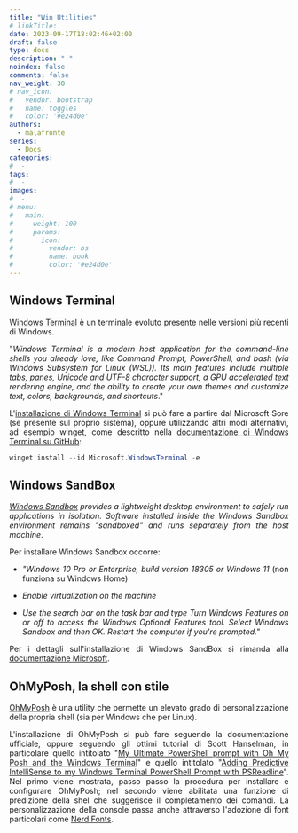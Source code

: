```yaml
---
title: "Win Utilities"
# linkTitle:
date: 2023-09-17T18:02:46+02:00
draft: false
type: docs
description: " "
noindex: false
comments: false
nav_weight: 30
# nav_icon:
#   vendor: bootstrap
#   name: toggles
#   color: '#e24d0e'
authors:
  - malafronte
series:
  - Docs
categories:
#  - 
tags:
#  - 
images:
#  - 
# menu:
#   main:
#     weight: 100
#     params:
#       icon:
#         vendor: bs
#         name: book
#         color: '#e24d0e'
---
```

<style>p {text-align: justify}</style>

## Windows Terminal

[Windows Terminal](https://learn.microsoft.com/en-us/windows/terminal/) è un terminale evoluto presente nelle versioni più recenti di Windows.

"*Windows Terminal is a modern host application for the command-line shells you already love, like Command Prompt, PowerShell, and bash (via Windows Subsystem for Linux (WSL)). Its main features include multiple tabs, panes, Unicode and UTF-8 character support, a GPU accelerated text rendering engine, and the ability to create your own themes and customize text, colors, backgrounds, and shortcuts*."

L'[installazione di Windows Terminal](https://learn.microsoft.com/en-us/windows/terminal/install) si può fare a partire dal Microsoft Sore (se presente sul proprio sistema), oppure utilizzando altri modi alternativi, ad esempio winget, come descritto nella [documentazione di Windows Terminal su GitHub](https://github.com/microsoft/terminal#via-windows-package-manager-cli-aka-winget):

```ps1
winget install --id Microsoft.WindowsTerminal -e
```

## Windows SandBox

*[Windows Sandbox](https://learn.microsoft.com/en-us/windows/security/application-security/application-isolation/windows-sandbox/windows-sandbox-overview) provides a lightweight desktop environment to safely run applications in isolation. Software installed inside the Windows Sandbox environment remains \"sandboxed\" and runs separately from the host machine*.

Per installare Windows Sandbox occorre:

* *"Windows 10 Pro or Enterprise, build version 18305 or Windows 11* (non funziona su Windows Home)

* *Enable virtualization on the machine*

* *Use the search bar on the task bar and type Turn Windows Features on
    or off to access the Windows Optional Features tool. Select Windows
    Sandbox and then OK. Restart the computer if you\'re prompted."*

Per i dettagli sull'installazione di Windows SandBox si rimanda alla [documentazione Microsoft](https://learn.microsoft.com/en-us/windows/security/application-security/application-isolation/windows-sandbox/windows-sandbox-overview#installation).

## OhMyPosh, la shell con stile

[OhMyPosh](https://ohmyposh.dev/) è una utility che permette un elevato grado di personalizzazione della propria shell (sia per Windows che per Linux).

L'installazione di OhMyPosh si può fare seguendo la documentazione ufficiale, oppure seguendo gli ottimi tutorial di Scott Hanselman, in particolare quello intitolato "[My Ultimate PowerShell prompt with Oh My Posh and the Windows Terminal](https://www.hanselman.com/blog/my-ultimate-powershell-prompt-with-oh-my-posh-and-the-windows-terminal)" e quello intitolato "[Adding Predictive IntelliSense to my Windows Terminal PowerShell Prompt with PSReadline](https://www.hanselman.com/blog/adding-predictive-intellisense-to-my-windows-terminal-powershell-prompt-with-psreadline)".
Nel primo viene mostrata, passo passo la procedura per installare e configurare OhMyPosh; nel secondo viene abilitata una funzione di predizione della shel che suggerisce il completamento dei comandi. La personalizzazione della console passa anche attraverso l'adozione di font particolari come [Nerd Fonts](https://www.nerdfonts.com/font-downloads).

